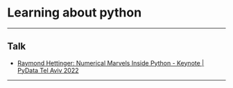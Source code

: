 # Learning about python
***

## Talk
- [Raymond Hettinger: Numerical Marvels Inside Python - Keynote | PyData Tel Aviv 2022 ](https://www.youtube.com/watch?v=wiGkV37Kbxk)
***